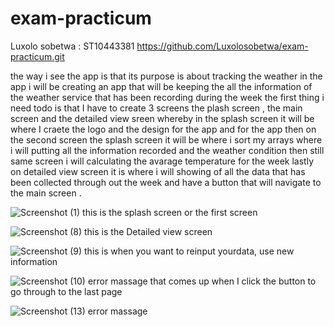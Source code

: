 # exam-practicum
Luxolo sobetwa : ST10443381
https://github.com/Luxolosobetwa/exam-practicum.git

the way i see the app is that its purpose is about tracking the weather
in the app i will be creating an app that will be keeping the all the information of the weather service that has been recording during the week 
the first thing i need todo is that I have to create 3 screens the plash screen , the main screen and the detailed view sreen 
whereby in the splash screen it will be where I craete the logo and the design for the app and for the app 
then on the second screen the splash screen it will be where i sort my arrays where i will putting all the information recorded and the weather condition 
then still same screen i will calculating the avarage temperature for the week 
lastly on detailed view screen it is where i will showing of all the data that has been collected through out the week and have a button that will navigate to the main screen .


![Screenshot (1)](https://github.com/Luxolosobetwa/exam-practicum/assets/164026160/0f99918c-2962-4a88-af5b-eddcaba4bbe7)
this is the splash screen or the first screen 

![Screenshot (8)](https://github.com/Luxolosobetwa/exam-practicum/assets/164026160/dc50f64f-7282-457c-b2e6-7fd6cf209c60)
this is the Detailed view screen

![Screenshot (9)](https://github.com/Luxolosobetwa/exam-practicum/assets/164026160/f43580c5-acc5-472f-9c92-544fa455305e)
this is when you want to reinput yourdata, use new information  

![Screenshot (10)](https://github.com/Luxolosobetwa/exam-practicum/assets/164026160/f56b4328-729f-4610-bdf1-9ebb74f8dc39)
error massage that comes up when I click the button to go through to the last page 

![Screenshot (13)](https://github.com/Luxolosobetwa/exam-practicum/assets/164026160/bcb34d15-cb03-4594-b63a-82b50c7f360f)
error massage 



